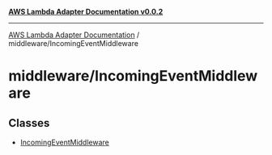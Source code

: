 [**AWS Lambda Adapter Documentation v0.0.2**](../../README.md)

***

[AWS Lambda Adapter Documentation](../../modules.md) / middleware/IncomingEventMiddleware

# middleware/IncomingEventMiddleware

## Classes

- [IncomingEventMiddleware](classes/IncomingEventMiddleware.md)
